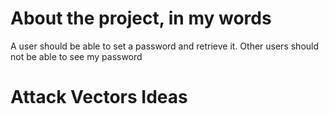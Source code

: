 # About the project, in my words

A user should be able to set a password and retrieve it. Other users should not be able to see my password

# Attack Vectors Ideas
